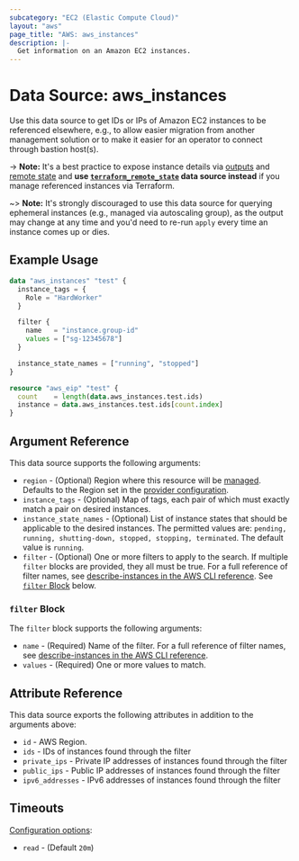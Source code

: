 ```yaml
---
subcategory: "EC2 (Elastic Compute Cloud)"
layout: "aws"
page_title: "AWS: aws_instances"
description: |-
  Get information on an Amazon EC2 instances.
---
```


# Data Source: aws_instances

Use this data source to get IDs or IPs of Amazon EC2 instances to be referenced elsewhere,
e.g., to allow easier migration from another management solution
or to make it easier for an operator to connect through bastion host(s).

-> **Note:** It's a best practice to expose instance details via [outputs](https://www.terraform.io/docs/configuration/outputs.html)
and [remote state](https://www.terraform.io/docs/state/remote.html) and
**use [`terraform_remote_state`](https://www.terraform.io/docs/providers/terraform/d/remote_state.html)
data source instead** if you manage referenced instances via Terraform.

~> **Note:** It's strongly discouraged to use this data source for querying ephemeral
instances (e.g., managed via autoscaling group), as the output may change at any time
and you'd need to re-run `apply` every time an instance comes up or dies.

## Example Usage

```terraform
data "aws_instances" "test" {
  instance_tags = {
    Role = "HardWorker"
  }

  filter {
    name   = "instance.group-id"
    values = ["sg-12345678"]
  }

  instance_state_names = ["running", "stopped"]
}

resource "aws_eip" "test" {
  count    = length(data.aws_instances.test.ids)
  instance = data.aws_instances.test.ids[count.index]
}
```

## Argument Reference

This data source supports the following arguments:

* `region` - (Optional) Region where this resource will be [managed](https://docs.aws.amazon.com/general/latest/gr/rande.html#regional-endpoints). Defaults to the Region set in the [provider configuration](https://registry.terraform.io/providers/hashicorp/aws/latest/docs#aws-configuration-reference).
* `instance_tags` - (Optional) Map of tags, each pair of which must
exactly match a pair on desired instances.
* `instance_state_names` - (Optional) List of instance states that should be applicable to the desired instances. The permitted values are: `pending, running, shutting-down, stopped, stopping, terminated`. The default value is `running`.
* `filter` - (Optional) One or more filters to apply to the search.
  If multiple `filter` blocks are provided, they all must be true.
  For a full reference of filter names, see [describe-instances in the AWS CLI reference][1].
  See [`filter` Block](#filter-block) below.

### `filter` Block

The `filter` block supports the following arguments:

* `name` - (Required) Name of the filter.
  For a full reference of filter names, see [describe-instances in the AWS CLI reference][1].
* `values` - (Required) One or more values to match.

## Attribute Reference

This data source exports the following attributes in addition to the arguments above:

* `id` - AWS Region.
* `ids` - IDs of instances found through the filter
* `private_ips` - Private IP addresses of instances found through the filter
* `public_ips` - Public IP addresses of instances found through the filter
* `ipv6_addresses` - IPv6 addresses of instances found through the filter

## Timeouts

[Configuration options](https://developer.hashicorp.com/terraform/language/resources/syntax#operation-timeouts):

- `read` - (Default `20m`)

[1]: http://docs.aws.amazon.com/cli/latest/reference/ec2/describe-instances.html
